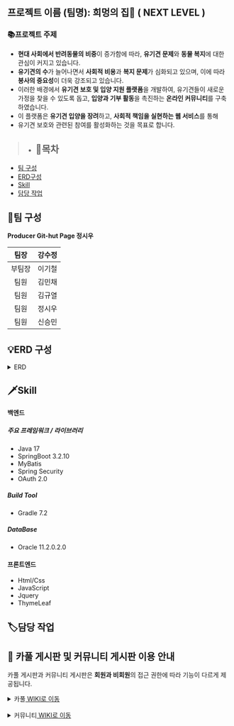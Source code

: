 ## 프로젝트 이름 (팀명): 희멍의 집🐶 ( NEXT LEVEL )

### 📚프로젝트 주제 

- **현대 사회에서 반려동물의 비중**이 증가함에 따라, **유기견 문제**와 **동물 복지**에 대한 관심이 커지고 있습니다. 
- **유기견의 수**가 늘어나면서 **사회적 비용**과 **복지 문제**가 심화되고 있으며, 이에 따라 **봉사의 중요성**이 더욱 강조되고 있습니다.
- 이러한 배경에서 **유기견 보호 및 입양 지원 플랫폼**을 개발하여, 유기견들이 새로운 가정을 찾을 수 있도록 돕고,
  **입양과 기부 활동**을 촉진하는 **온라인 커뮤니티**를 구축하였습니다. 
- 이 플랫폼은 **유기견 입양을 장려**하고, **사회적 책임을 실현하는 웹 서비스**를 통해
-  유기견 보호와 관련된 참여를 활성화하는 것을 목표로 합니다.

  > - ## 📖목차
  - [팀 구성](#팀-구성)
  - [ERD구성](#erd-구성)
  - [Skill](#skill)
  - [담당 작업](#담당-작업)
 

## 🔗팀 구성
**Producer Git-hut Page 정시우**

|팀장|강수정|           
|:--:|:--:|
|부팀장|이기철| 
|팀원|김민채| 
|팀원|김규열|
|팀원|정시우|
|팀원|신승민|

## 💡ERD 구성

<details id="erd-구성">
<summary> ERD </summary>

<p>클릭 후 이미지를 확대할 수 있습니다.</p>
<img src="https://github.com/user-attachments/assets/f1107f38-cb79-43b6-8233-2585ec4d6327" width="500">
<img src="https://github.com/user-attachments/assets/79b504be-33a6-4409-8b2d-6b7f836bbad2" width="500">
</details>

> 
 ## 🗡Skill
####  백엔드

##### 주요 프레임워크 / 라이브러리
- Java 17
- SpringBoot 3.2.10
- MyBatis
- Spring Security
- OAuth 2.0

##### Build Tool
- Gradle 7.2

##### DataBase
- Oracle 11.2.0.2.0

#### 프론트엔드
- Html/Css
- JavaScript
- Jquery
- ThymeLeaf

## 🏷담당 작업
## 🚗 카풀 게시판 및 커뮤니티 게시판 이용 안내

카풀 게시판과 커뮤니티 게시판은 **회원과 비회원**의 접근 권한에 따라 기능이 다르게 제공됩니다.
<details>
 <summary>카풀<a href="https://github.com/siwoo-9943/HOPEDOG-Backend/wiki/%EC%BB%A4%EB%AE%A4%EB%8B%88%ED%8B%B0-%EA%B2%8C%EC%8B%9C%ED%8C%90"> WIKI로 이동 </a></summary>
<details>
<summary>카풀 게시판(비회원)</summary>

<img src="https://github.com/user-attachments/assets/b5ab974f-cdad-489d-aea6-f03d70c0d58a" width="800">
<br>
- 로그인하지 않은 경우 게시글 등록,수정, 삭제, 신고버튼 비활성화
<br>
- 댓글 등록, 수정, 삭제, 신고 버튼 비활성화

</details>
<details>
<summary>카풀 게시판(회원)</summary>

<img src="https://github.com/user-attachments/assets/a4f52058-71d5-4e6e-8a85-4258f6d58d7e" width="800">
<br>
- 일반회원과 센터회원 로그인 시 글쓰기 버튼 활성화
<br>
- 로그인하지 않은 경우 수정, 삭제, 신고 버튼 비활성화
<br>
- 일반회원과 센터회원 모두 카풀 게시판 이용 가능
<br>
- 본인 작성 글일 경우 수정, 삭제 버튼 활성화
<br>
- 타인 작성 글일 경우 신고 버튼 활성화

</details>

<details>
<summary>카풀 댓글(회원)</summary>

<img src="https://github.com/user-attachments/assets/e359bdf4-072f-4440-8555-aa99b7229792" width="800">
<br>
- 일반회원과 센터회원 로그인 시 댓글등록 버튼 활성화
<br>
- 본인 작성 댓글일 경우 수정, 삭제 버튼 활성화
<br>
- 타인 작성 댓글일 경우 신고 버튼 활성화

</details>
</details>
<br>
<details>
 <summary>커뮤니티<a href="https://github.com/siwoo-9943/HOPEDOG-Backend/wiki/%EC%BB%A4%EB%AE%A4%EB%8B%88%ED%8B%B0-%EA%B2%8C%EC%8B%9C%ED%8C%90"> WIKI로 이동 </a></summary>
<details>
<summary>커뮤니티 게시판(비회원)</summary>
<img src="https://github.com/user-attachments/assets/986ff9a2-daf6-4f67-a0a9-6754018e1f2c" width="800">
<br>
- 로그인하지 않은 경우 게시글 등록,수정, 삭제, 신고버튼 비활성화
<br>
- 댓글 등록, 수정, 삭제, 신고 버튼 비활성화

</details>

<details>
<summary>커뮤니티 게시판(회원)</summary>

<img src="https://github.com/user-attachments/assets/1911b309-871b-485d-affe-c4c3e46eda87" width="800">
<br>
- 일반회원과 센터회원 로그인 시 글쓰기 버튼 활성화
<br>
- 로그인하지 않은 경우 수정, 삭제, 신고 버튼 비활성화
<br>
- 일반회원과 센터회원 모두 카풀 게시판 이용 가능
<br>
- 본인 작성 글일 경우 수정, 삭제 버튼 활성화
<br>
- 타인 작성 글일 경우 신고 버튼 활성화

</details>
<details>
<summary>커뮤니티 댓글(회원)</summary>

<img src="https://github.com/user-attachments/assets/58ff937c-807d-4922-b891-f8eae257ec45" width="800">
<br>
- 일반회원과 센터회원 로그인 시 댓글등록 버튼 활성화
<br>
- 본인 작성 댓글일 경우 수정, 삭제 버튼 활성화
<br>
- 타인 작성 댓글일 경우 신고 버튼 활성화

</details>
</details>



